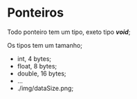 # Ponteiros

Todo ponteiro tem um tipo, exeto tipo ***void***;

Os tipos tem um tamanho;

- int, 4 bytes;
- float, 8 bytes;
- double, 16 bytes;
- ...
- ./img/dataSize.png;
